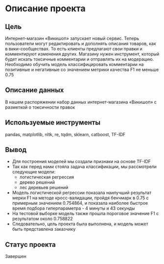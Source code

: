 # Описание проекта
## Цель
Интернет-магазин «Викишоп» запускает новый сервис. Теперь пользователи могут редактировать и дополнять описания товаров, как в вики-сообществах. То есть клиенты предлагают свои правки и комментируют изменения других. Магазину нужен инструмент, который будет искать токсичные комментарии и отправлять их на модерацию. Необходимо обучить модель классифицировать комментарии на позитивные и негативные со значением метрики качества F1 не меньше 0.75

## Описание данных
В нашем распоряжении набор данных интернет-магазина «Викишоп» с разметкой о токсичности правок

## Используемые инструменты
pandas, matplotlib, nltk, re, tqdm, sklearn, catboost, TF-IDF

## Вывод
- Для построения моделей мы создали признаки на основе TF-IDF
- Так как перед нами стояла задача классификации, мы рассмотрели следующие модели:
  - логистическая регрессия
  - дерево решений
  - лес деревьев решений
- Модель логистической регрессии показала наилучший результат мерки F1 на методе кросс-валидации, пройдя бенчмарк в 0.75 с примерным значением 0.754864, и показала наиболее быстрое время подбора гиперпараметра - 4 минуты и 43 секунды
- На тестовой выборке модель также прошла пороговое значение F1 с результатом около 0.758822
- Следовательно, цель проекта была выполнена, и модель может быть представлена заказчику

## Статус проекта
Завершен

